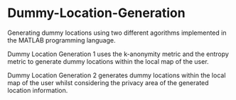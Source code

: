 # Dummy-Location-Generation
Generating dummy locations using two different agorithms implemented in the MATLAB programming language.

Dummy Location Generation 1 uses the k-anonymity metric and the entropy metric to generate dummy locations within the local map of the user.

Dummy Location Generation 2 generates dummy locations within the local map of the user whilst considering the privacy area of the generated location information.
